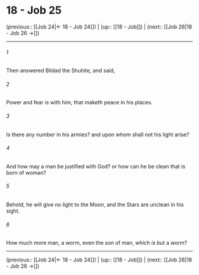 # 18 - Job 25

(previous:: [[Job 24|← 18 - Job 24]]) | (up:: [[18 - Job]]) | (next:: [[Job 26|18 - Job 26 →]])

***


###### 1 
Then answered Bildad the Shuhite, and said, 

###### 2 
Power and fear _is_ with him, that maketh peace in his places. 

###### 3 
Is there any number in his armies? and upon whom shall not his light arise? 

###### 4 
And how may a man be justified with God? or how can he be clean that is born of woman? 

###### 5 
Behold, he will give no light to the Moon, and the Stars are unclean in his sight. 

###### 6 
How much more man, a worm, even the son of man, _which is but_ a worm?

***

(previous:: [[Job 24|← 18 - Job 24]]) | (up:: [[18 - Job]]) | (next:: [[Job 26|18 - Job 26 →]])
